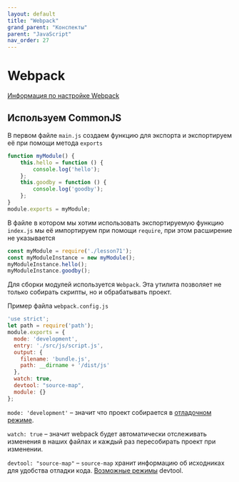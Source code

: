 ```yaml
---
layout: default
title: "Webpack"
grand_parent: "Конспекты"
parent: "JavaScript"
nav_order: 27
---
```


# Webpack

[Информация по настройке Webpack](https://webpack.js.org/guides/getting-started/)

## Используем CommonJS

В первом файле `main.js` создаем функцию для экспорта и экспортируем её при помощи метода `exports`

```javascript
function myModule() {
    this.hello = function () {
        console.log('hello');
    };
    this.goodby = function () {
        console.log('goodby');
    };
}
module.exports = myModule;
```

В файле в котором мы хотим использовать экспортируемую функцию `index.js` мы её импортируем при помощи `require`, при этом расширение не указывается

```javascript
const myModule = require('./lesson71');
const myModuleInstance = new myModule();
myModuleInstance.hello();
myModuleInstance.goodby();
```

Для сборки модулей используется `Webpack`. Эта утилита позволяет не только собирать скрипты, но и обрабатывать проект.

Пример файла `webpack.config.js`

```javascript
'use strict';
let path = require('path');
module.exports = {
  mode: 'development',
  entry: './src/js/script.js',
  output: {
    filename: 'bundle.js',
    path: __dirname + '/dist/js'
  },
  watch: true,
  devtool: "source-map",
  module: {}
};
```
`mode: 'development'` – значит что проект собирается в [отладочном режиме](https://webpack.js.org/configuration/mode/#usage).

`watch: true` – значит webpack будет автоматически отслеживать изменения в наших файлах и каждый раз пересобирать проект при изменении.

`devtool: "source-map"` – `source-map` хранит информацию об исходниках для удобства отладки кода. [Возможные режимы](https://webpack.js.org/configuration/devtool/#devtool) devtool.